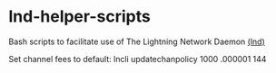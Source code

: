 # lnd-helper-scripts

Bash scripts to facilitate use of The Lightning Network Daemon 
[(lnd)](https://github.com/lightningnetwork/lnd "lnd github")

Set channel fees to default:
lncli updatechanpolicy 1000 .000001 144